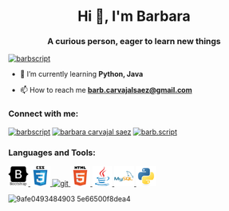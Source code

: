 

<h1 align="center">Hi 👋, I'm Barbara</h1>
<h3 align="center">A curious person, eager to learn new things</h3>

<p align="left"> <a href="https://twitter.com/barbscript" target="blank"><img src="https://img.shields.io/twitter/follow/barbscript?logo=twitter&style=for-the-badge" alt="barbscript" /></a> </p>

- 🌱 I’m currently learning **Python, Java**

- 📫 How to reach me **barb.carvajalsaez@gmail.com**

<h3 align="left">Connect with me:</h3>
<p align="left">
<a href="https://twitter.com/barbscript" target="blank"><img align="center" src="https://raw.githubusercontent.com/rahuldkjain/github-profile-readme-generator/master/src/images/icons/Social/twitter.svg" alt="barbscript" height="30" width="40" /></a>
<a href="https://linkedin.com/in/barbara carvajal saez" target="blank"><img align="center" src="https://raw.githubusercontent.com/rahuldkjain/github-profile-readme-generator/master/src/images/icons/Social/linked-in-alt.svg" alt="barbara carvajal saez" height="30" width="40" /></a>
<a href="https://instagram.com/barb.script" target="blank"><img align="center" src="https://raw.githubusercontent.com/rahuldkjain/github-profile-readme-generator/master/src/images/icons/Social/instagram.svg" alt="barb.script" height="30" width="40" /></a>
</p>

<h3 align="left">Languages and Tools:</h3>
<p align="left"> <a href="https://getbootstrap.com" target="_blank" rel="noreferrer"> <img src="https://raw.githubusercontent.com/devicons/devicon/master/icons/bootstrap/bootstrap-plain-wordmark.svg" alt="bootstrap" width="40" height="40"/> </a> <a href="https://www.w3schools.com/css/" target="_blank" rel="noreferrer"> <img src="https://raw.githubusercontent.com/devicons/devicon/master/icons/css3/css3-original-wordmark.svg" alt="css3" width="40" height="40"/> </a> <a href="https://git-scm.com/" target="_blank" rel="noreferrer"> <img src="https://www.vectorlogo.zone/logos/git-scm/git-scm-icon.svg" alt="git" width="40" height="40"/> </a> <a href="https://www.w3.org/html/" target="_blank" rel="noreferrer"> <img src="https://raw.githubusercontent.com/devicons/devicon/master/icons/html5/html5-original-wordmark.svg" alt="html5" width="40" height="40"/> </a> <a href="https://www.java.com" target="_blank" rel="noreferrer"> <img src="https://raw.githubusercontent.com/devicons/devicon/master/icons/java/java-original.svg" alt="java" width="40" height="40"/> </a> <a href="https://www.mysql.com/" target="_blank" rel="noreferrer"> <img src="https://raw.githubusercontent.com/devicons/devicon/master/icons/mysql/mysql-original-wordmark.svg" alt="mysql" width="40" height="40"/> </a> <a href="https://www.python.org" target="_blank" rel="noreferrer"> <img src="https://raw.githubusercontent.com/devicons/devicon/master/icons/python/python-original.svg" alt="python" width="40" height="40"/> </a> </p>

     
    

![9afe0493484903 5e66500f8dea4](https://user-images.githubusercontent.com/89460645/170885864-7a446cfd-88b9-4d4c-80c7-eea4dffc3dc2.gif)
